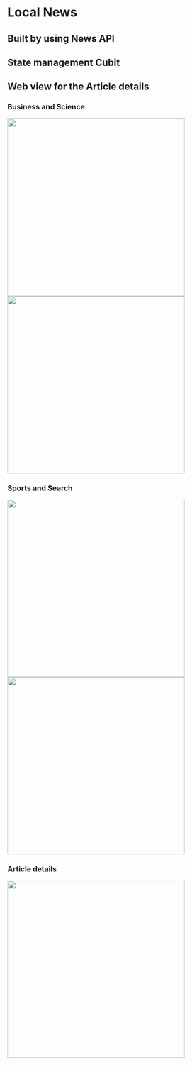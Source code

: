 # Local News
## Built by using News API
## State management Cubit
## Web view for the Article details

### Business and Science
<img src="screenshots/one.jpg" width="400"> <img src="screenshots/two.jpg" width="400">
### Sports and Search
<img src="screenshots/three.jpg" width="400"> <img src="screenshots/four.jpg" width="400">
### Article details
<img src="screenshots/five.jpg" width="400">
